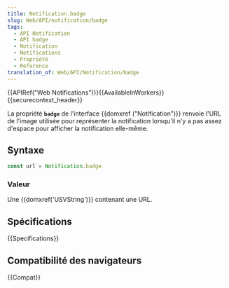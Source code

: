```yaml
---
title: Notification.badge
slug: Web/API/notification/badge
tags:
  - API Notification
  - API badge
  - Notification
  - Notifications
  - Propriété
  - Reference
translation_of: Web/API/Notification/badge
---
```

{{APIRef("Web Notifications")}}{{AvailableInWorkers}}{{securecontext_header}}

La propriété **`badge`** de l'interface {{domxref ("Notification")}} renvoie l'URL de l'image utilisée pour représenter la notification lorsqu'il n'y a pas assez d'espace pour afficher la notification elle-même.

## Syntaxe

```js
const url = Notification.badge
```

### Valeur

Une {{domxref('USVString')}} contenant une URL.

## Spécifications

{{Specifications}}

## Compatibilité des navigateurs

{{Compat}}
